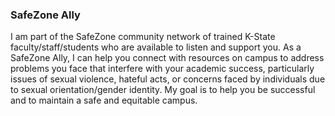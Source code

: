 ### SafeZone Ally

I am part of the SafeZone community network of trained K-State faculty/staff/students who are available to listen and support you. As a SafeZone Ally, I can help you connect with resources on campus to address problems you face that interfere with your academic success, particularly issues of sexual violence, hateful acts, or concerns faced by individuals due to sexual orientation/gender identity. My goal is to help you be successful and to maintain a safe and equitable campus.

<!-- Verified Fall 2025 -->